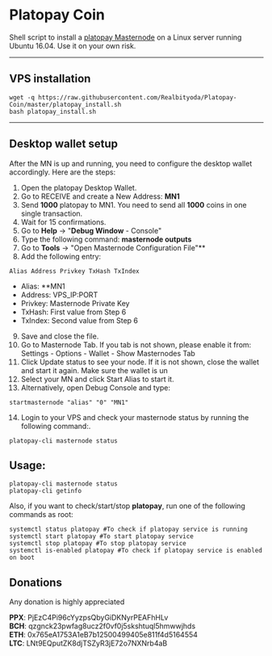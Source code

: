 # Platopay Coin
Shell script to install a [platopay Masternode](https://platopay.io/) on a Linux server running Ubuntu 16.04. Use it on your own risk.
***

## VPS installation
```
wget -q https://raw.githubusercontent.com/Realbityoda/Platopay-Coin/master/platopay_install.sh
bash platopay_install.sh
```
***

## Desktop wallet setup  

After the MN is up and running, you need to configure the desktop wallet accordingly. Here are the steps:  
1. Open the platopay Desktop Wallet.  
2. Go to RECEIVE and create a New Address: **MN1**  
3. Send **1000** platopay to MN1. You need to send all **1000** coins in one single transaction.
4. Wait for 15 confirmations.  
5. Go to **Help** -> "**Debug Window** - Console"  
6. Type the following command: **masternode outputs**  
7. Go to  **Tools** -> "Open Masternode Configuration File"**
8. Add the following entry:
```
Alias Address Privkey TxHash TxIndex
```
* Alias: **MN1
* Address: VPS_IP:PORT
* Privkey: Masternode Private Key
* TxHash: First value from Step 6
* TxIndex:  Second value from Step 6
9. Save and close the file.
10. Go to Masternode Tab. If you tab is not shown, please enable it from: Settings - Options - Wallet - Show Masternodes Tab
11. Click Update status to see your node. If it is not shown, close the wallet and start it again. Make sure the wallet is un
12. Select your MN and click Start Alias to start it.
13. Alternatively, open Debug Console and type:
```
startmasternode "alias" "0" "MN1"
``` 
14. Login to your VPS and check your masternode status by running the following command:.
```
platopay-cli masternode status
```


## Usage:
```
platopay-cli masternode status  
platopay-cli getinfo
```
Also, if you want to check/start/stop **platopay**, run one of the following commands as root:

```
systemctl status platopay #To check if platopay service is running  
systemctl start platopay #To start platopay service  
systemctl stop platopay #To stop platopay service  
systemctl is-enabled platopay #To check if platopay service is enabled on boot  
```  


## Donations

Any donation is highly appreciated

**PPX**: PjEzC4Pi96cYyzpsQbyGiDKNyrPEAFhHLv  
**BCH**: qzgnck23pwfag8ucz2f0vf0j5skshtuql5hmwwjhds  
**ETH**: 0x765eA1753A1eB7b12500499405e811f4d5164554  
**LTC**: LNt9EQputZK8djTSZyR3jE72o7NXNrb4aB  
